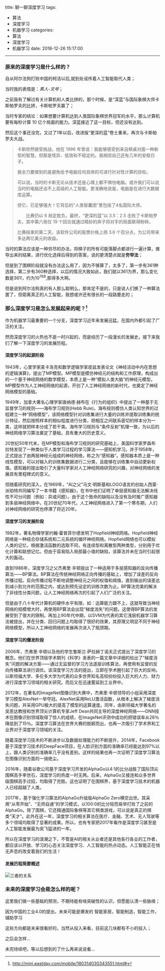 title: 聊一聊深度学习
tags:
  - 算法
  - 深度学习
  - 机器学习
categories:
  - 算法
  - 深度学习
  - 机器学习
date: 2018-12-26 15:17:00
---

### 原来的深度学习是什么样的？

自从阿尔法狗打败中国的柯洁以后,就到处谣传着人工智能取代人类；

当时我的表情是：*黑人-文号*；

之前我有了解过有关计算机和人类比拼的，那个时候，是“深蓝”与国际象棋大师卡斯帕罗夫的比拼，卡斯帕罗夫赢了；

当时专家的结论：如果想要计算机达到人类国际象棋世界冠军的水平，那么计算机要有每秒计算 10 亿个局面的能力。深蓝接近了这一目标，但还没有达到。

然后这个事还没完，又过了1年以后，改进版“更深的蓝”卷土重来，再次与卡斯帕罗夫大战。

> 卡斯欣然接受挑战，他在 1996 年曾说：我能够感受到来自棋桌对面一种新型的智慧。但那是怪异、低效和不稳定的。我相信自己还有几年的安稳日子。
>
> 我全力要做到的是避免给予电脑任何具体的可进行针对性计算的目标。
>
> 可以说，当时的卡斯无论从技术还是心理上都不惧怕电脑。或许我们可以说当时的电脑还谈不上高级的人工智能。更准确地说是，电脑是在进行大数据库运算。
>
> 但它，已足够强大！它背后的“人类智囊团”里包括了4名国际大师。
>
> 　　比赛仍以 6 局定胜负。最终，“更深的蓝”以 3.5：2.5 击败了卡斯帕罗夫，其中第六局仅 19 个回合就通过精妙的弃子将对手的局面砸得粉碎。
>
> 比赛结束的第二天，该软件公司的股票价格上扬 3.6 个百分点，为公司带来多达两亿美元的收益。

当时的算法应该是一种穷尽的办法，将棋子的所有可能落脚点都进行一遍计算，推导出来的结果，进行优化选择后得到的答案，说的更清楚点就是**穷举法**；

但是到了围棋阶段就没有办法这么用了，因为不够算了，太多了，第一步有361种选择，第二步有360种选择，以后的情况大致如此，我们就以361为界，那么变化数是$361!$，约为$10^{768}$,那得多大啊。

但是说到阿尔法狗真的有人那么聪明么，那肯定不是的，只是说人们换了一种算法罢了，但距离真正的人工智能，我想或许还有很长的一段路要走的；

### 那么深度学习是怎么发展起来的呢？[^南极熊3d打印网]

作为机器学习最重要的一个分支，深度学习近年来发展迅猛，在国内外都引起了广泛的关注。

然而深度学习的火热也不是一时兴起的，而是经历了一段漫长的发展史。接下来我们了解一下深度学习的发展历程。

#### 深度学习的起源阶段

1943年，心里学家麦卡洛克和数学逻辑学家皮兹发表论文《神经活动中内在思想的逻辑演算》，提出了MP模型。MP模型是模仿神经元的结构和工作原理，构成出的一个基于神经网络的数学模型，本质上是一种“模拟人类大脑”的神经元模型。MP模型作为人工神经网络的起源，开创了人工神经网络的新时代，也奠定了神经网络模型的基础。

1949年，加拿大著名心理学家唐纳德·赫布在《行为的组织》中提出了一种基于无监督学习的规则——海布学习规则(Hebb Rule)。海布规则模仿人类认知世界的过程建立一种“网络模型”，该网络模型针对训练集进行大量的训练并提取训练集的统计特征，然后按照样本的相似程度进行分类，把相互之间联系密切的样本分为一类，这样就把样本分成了若干类。海布学习规则与“条件反射”机理一致，为以后的神经网络学习算法奠定了基础，具有重大的历史意义。

20世纪50年代末，在MP模型和海布学习规则的研究基础上，美国科学家罗森布拉特发现了一种类似于人类学习过程的学习算法——感知机学习。并于1958年，正式提出了由两层神经元组成的神经网络，称之为“感知器”。感知器本质上是一种线性模型，可以对输入的训练集数据进行二分类，且能够在训练集中自动更新权值。感知器的提出吸引了大量科学家对人工神经网络研究的兴趣，对神经网络的发展具有里程碑式的意义。

但随着研究的深入，在1969年，“AI之父”马文·明斯基和LOGO语言的创始人西蒙·派珀特共同编写了一本书籍《感知器》，在书中他们证明了单层感知器无法解决线性不可分问题（例如：异或问题）。由于这个致命的缺陷以及没有及时推广感知器到多层神经网络中，在20世纪70年代，人工神经网络进入了第一个寒冬期，人们对神经网络的研究也停滞了将近20年。

####  深度学习的发展阶段

1982年，著名物理学家约翰·霍普菲尔德发明了Hopfield神经网络。Hopfield神经网络是一种结合存储系统和二元系统的循环神经网络。Hopfield网络也可以模拟人类的记忆，根据激活函数的选取不同，有连续型和离散型两种类型，分别用于优化计算和联想记忆。但由于容易陷入局部最小值的缺陷，该算法并未在当时引起很大的轰动。

直到1986年，深度学习之父杰弗里·辛顿提出了一种适用于多层感知器的反向传播算法——BP算法。BP算法在传统神经网络正向传播的基础上，增加了误差的反向传播过程。反向传播过程不断地调整神经元之间的权值和阈值，直到输出的误差达到减小到允许的范围之内，或达到预先设定的训练次数为止。BP算法完美的解决了非线性分类问题，让人工神经网络再次的引起了人们广泛的关注。

但是由于八十年代计算机的硬件水平有限，如：运算能力跟不上，这就导致当神经网络的规模增大时，再使用BP算法会出现“梯度消失”的问题。这使得BP算法的发展受到了很大的限制。再加上90年代中期，以SVM为代表的其它浅层机器学习算法被提出，并在分类、回归问题上均取得了很好的效果，其原理又明显不同于神经网络模型，所以人工神经网络的发展再次进入了瓶颈期。

#### 深度学习的爆发阶段

2006年，杰弗里·辛顿以及他的学生鲁斯兰·萨拉赫丁诺夫正式提出了深度学习的概念。他们在世界顶级学术期刊《科学》发表的一篇文章中详细的给出了“梯度消失”问题的解决方案——通过无监督的学习方法逐层训练算法，再使用有监督的反向传播算法进行调优。该深度学习方法的提出，立即在学术圈引起了巨大的反响，以斯坦福大学、多伦多大学为代表的众多世界知名高校纷纷投入巨大的人力、财力进行深度学习领域的相关研究。而后又在迅速蔓延到工业界中。

2012年，在著名的ImageNet图像识别大赛中，杰弗里·辛顿领导的小组采用深度学习模型AlexNet一举夺冠。AlexNet采用ReLU激活函数，从根本上解决了梯度消失问题，并采用GPU极大的提高了模型的运算速度。同年，由斯坦福大学著名的吴恩达教授和世界顶尖计算机专家Jeff Dean共同主导的深度神经网络——DNN技术在图像识别领域取得了惊人的成绩，在ImageNet评测中成功的把错误率从26％降低到了15％。深度学习算法在世界大赛的脱颖而出，也再一次吸引了学术界和工业界对于深度学习领域的关注。

随着深度学习技术的不断进步以及数据处理能力的不断提升，2014年，Facebook基于深度学习技术的DeepFace项目，在人脸识别方面的准确率已经能达到97%以上，跟人类识别的准确率几乎没有差别。这样的结果也再一次证明了深度学习算法在图像识别方面的一骑绝尘。

2016年，随着谷歌公司基于深度学习开发的AlphaGo以4:1的比分战胜了国际顶尖围棋高手李世石，深度学习的热度一时无两。后来，AlphaGo又接连和众多世界级围棋高手过招，均取得了完胜。这也证明了在围棋界，基于深度学习技术的机器人已经超越了人类。

2017年，基于强化学习算法的AlphaGo升级版AlphaGo Zero横空出世。其采用“从零开始”、“无师自通”的学习模式，以100:0的比分轻而易举打败了之前的AlphaGo。除了围棋，它还精通国际象棋等其它棋类游戏，可以说是真正的棋类“天才”。此外在这一年，深度学习的相关算法在医疗、金融、艺术、无人驾驶等多个领域均取得了显著的成果。所以，也有专家把2017年看作是深度学习甚至是人工智能发展最为突飞猛进的一年。

所以在深度学习的浪潮之下，不管是AI的相关从业者还是其他各行各业的工作者，都应该以开放、学习的心态关注深度学习、人工智能的热点动态。人工智能正在悄无声息的改变着我们的生活！

#### 发展历程简要概述

![三者的关系](\img\articlePicture\learningDevelopment.png)

### 未来的深度学习会是怎么样的呢？

这里我们做一些基础的预测，不期待能有啥突破性的认识，但愿能认清一些脉络；

因为中国的工业4.0的提出，未来可能是爆发的 智能家居，智能制造，智能工作，铺助学习

这些方向都是未来很看好的，当然从投入来看，目前这几块都有不小的投入；

之后会怎样…

未完待续吧，等以后想到的了什么再来说说看…

[南极熊3d打印网]: http://mini.eastday.com/mobile/180314030343551.html#	"梳理百年深度学习发展史"

[^南极熊3d打印网]: http://mini.eastday.com/mobile/180314030343551.html#

